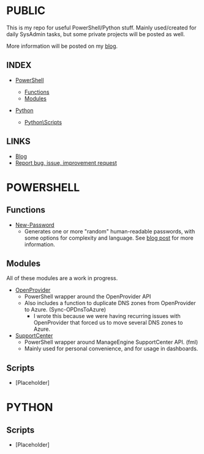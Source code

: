 # PUBLIC 

This is my repo for useful PowerShell/Python stuff. 
Mainly used/created for daily SysAdmin tasks, but some private projects will be posted as well.

More information will be posted on my [blog](https://tech-tom.com).

## INDEX

- [PowerShell](https://github.com/tomskovich/Public#powershell)
    - [Functions](https://github.com/tomskovich/Public#powershellfunctions)
    - [Modules](https://github.com/tomskovich/Public#powershellmodules)

- [Python](https://github.com/tomskovich/Public#python)
    - [Python\Scripts](https://github.com/tomskovich/Public#pythonscripts)

## LINKS

- [Blog](https://tech-tom.com)
- [Report bug, issue, improvement request](https://github.com/tomskovich/Public/tree/main/PowerShell/issues/new/choose)

# POWERSHELL

## Functions

- [New-Password](https://github.com/tomskovich/Public/tree/main/PowerShell/blob/main/Functions/New-Password.ps1) 
    - Generates one or more "random" human-readable passwords, with some options for complexity and language. See [blog post](https://tech-tom.com/posts/powershell-password-generator/) for more information.

## Modules

All of these modules are a work in progress.

- [OpenProvider](https://github.com/tomskovich/Public/tree/main/PowerShell/Modules/OpenProvider)
    - PowerShell wrapper around the OpenProvider API
    - Also includes a function to duplicate DNS zones from OpenProvider to Azure. (Sync-OPDnsToAzure)
        - I wrote this because we were having recurring issues with OpenProvider that forced us to move several DNS zones to Azure.
- [SupportCenter](https://github.com/tomskovich/Public/tree/main/PowerShell/Modules/SupportCenter)
    - PowerShell wrapper around ManageEngine SupportCenter API. (fml)
    - Mainly used for personal convenience, and for usage in dashboards.

## Scripts

- [Placeholder]


# PYTHON

## Scripts

- [Placeholder]



